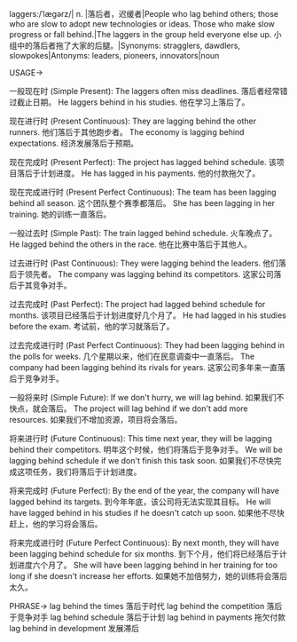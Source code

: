 laggers:/ˈlæɡərz/| n. |落后者，迟缓者|People who lag behind others; those who are slow to adopt new technologies or ideas.  Those who make slow progress or fall behind.|The laggers in the group held everyone else up.  小组中的落后者拖了大家的后腿。|Synonyms: stragglers, dawdlers, slowpokes|Antonyms: leaders, pioneers, innovators|noun

USAGE->

一般现在时 (Simple Present):
The laggers often miss deadlines.  落后者经常错过截止日期。
He laggers behind in his studies. 他在学习上落后了。

现在进行时 (Present Continuous):
They are lagging behind the other runners. 他们落后于其他跑步者。
The economy is lagging behind expectations. 经济发展落后于预期。

现在完成时 (Present Perfect):
The project has lagged behind schedule. 该项目落后于计划进度。
He has lagged in his payments. 他的付款拖欠了。

现在完成进行时 (Present Perfect Continuous):
The team has been lagging behind all season.  这个团队整个赛季都落后。
She has been lagging in her training. 她的训练一直落后。

一般过去时 (Simple Past):
The train lagged behind schedule. 火车晚点了。
He lagged behind the others in the race. 他在比赛中落后于其他人。

过去进行时 (Past Continuous):
They were lagging behind the leaders. 他们落后于领先者。
The company was lagging behind its competitors.  这家公司落后于其竞争对手。

过去完成时 (Past Perfect):
The project had lagged behind schedule for months.  该项目已经落后于计划进度好几个月了。
He had lagged in his studies before the exam. 考试前，他的学习就落后了。

过去完成进行时 (Past Perfect Continuous):
They had been lagging behind in the polls for weeks.  几个星期以来，他们在民意调查中一直落后。
The company had been lagging behind its rivals for years.  这家公司多年来一直落后于竞争对手。

一般将来时 (Simple Future):
If we don't hurry, we will lag behind. 如果我们不快点，就会落后。
The project will lag behind if we don't add more resources. 如果我们不增加资源，项目将会落后。

将来进行时 (Future Continuous):
This time next year, they will be lagging behind their competitors. 明年这个时候，他们将落后于竞争对手。
We will be lagging behind schedule if we don't finish this task soon. 如果我们不尽快完成这项任务，我们将落后于计划进度。

将来完成时 (Future Perfect):
By the end of the year, the company will have lagged behind its targets. 到今年年底，该公司将无法实现其目标。
He will have lagged behind in his studies if he doesn't catch up soon. 如果他不尽快赶上，他的学习将会落后。

将来完成进行时 (Future Perfect Continuous):
By next month, they will have been lagging behind schedule for six months. 到下个月，他们将已经落后于计划进度六个月了。
She will have been lagging behind in her training for too long if she doesn't increase her efforts. 如果她不加倍努力，她的训练将会落后太久。


PHRASE->
lag behind the times  落后于时代
lag behind the competition  落后于竞争对手
lag behind schedule  落后于计划
lag behind in payments  拖欠付款
lag behind in development  发展滞后
